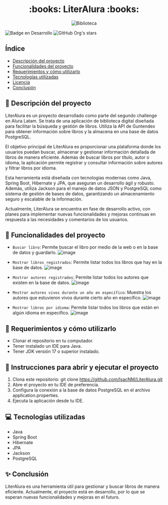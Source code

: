 <h1 align="center">:books: LiterAlura :books:</h1>

<p align="center">
  <img src="https://github.com/IsacNM/LiterAlura/assets/162537939/2746f75d-8f63-4b25-8f5c-ba1411a9f8a3" alt="Biblioteca">
</p>

![Badge en Desarrollo](https://img.shields.io/badge/STATUS-EN%20DESARROLLO-green)   ![GitHub Org's stars](https://img.shields.io/github/stars/IsacNM?style=social)

## Índice
- [Descripción del proyecto](#descripción-del-proyecto)
- [Funcionalidades del proyecto](#funcionalidades-del-proyecto)
- [Requerimientos y cómo utilizarlo](#requerimientos-y-cómo-utilizarlo)
- [Tecnologías utilizadas](#tecnologías-utilizadas)
- [Licencia](#licencia)
- [Conclusión](#conclusión)

## :newspaper: Descripción del proyecto

LiterAlura es un proyecto desarrollado como parte del segundo challenge en Alura Latam. Se trata de una aplicación de biblioteca digital diseñada para facilitar la búsqueda y gestión de libros. Utiliza la API de Guntendex para obtener información sobre libros y la almacena en una base de datos PostgreSQL.

El objetivo principal de LiterAlura es proporcionar una plataforma donde los usuarios puedan buscar, almacenar y gestionar información detallada de libros de manera eficiente. Además de buscar libros por título, autor o idioma, la aplicación permite registrar y consultar información sobre autores y filtrar libros por idioma.

Esta herramienta está diseñada con tecnologías modernas como Java, Spring Boot, Hibernate y JPA, que aseguran un desarrollo ágil y robusto. Además, utiliza Jackson para el manejo de datos JSON y PostgreSQL como sistema de gestión de bases de datos, garantizando un almacenamiento seguro y escalable de la información.

Actualmente, LiterAlura se encuentra en fase de desarrollo activo, con planes para implementar nuevas funcionalidades y mejoras continuas en respuesta a las necesidades y comentarios de los usuarios.


## :rocket: Funcionalidades del proyecto 

- `Buscar libro`: Permite buscar el libro por medio de la web o en la base de datos y guardarlo.
  ![image](https://github.com/IsacNM/LiterAlura/assets/162537939/b8b5ac23-3522-4145-ae4e-e843f9f9a7c3)

- `Mostrar libros registrados`: Permite listar todos los libros que hay en la base de datos.
  ![image](https://github.com/IsacNM/LiterAlura/assets/162537939/5f646067-7116-4173-a923-d6985a9ed8d5)

- `Mostrar autores registrados`: Permite listar todos los autores que existen en la base de datos.
  ![image](https://github.com/IsacNM/LiterAlura/assets/162537939/b73dee20-4b12-4506-8ba1-563690a2e10b)

- `Mostrar autores vivos durante un año en específico`: Muestra los autores que estuvieron vivos durante cierto año en específico.
  ![image](https://github.com/IsacNM/LiterAlura/assets/162537939/8989d60f-b46c-421e-9d9e-3fd376c272ef)

- `Mostrar libros por idioma`: Permite listar todos los libros que están en algún idioma en específico.
  ![image](https://github.com/IsacNM/LiterAlura/assets/162537939/08cd2910-d686-4c27-9f0e-c6b14c5c4eec)

## :round_pushpin: Requerimientos y cómo utilizarlo 

- Clonar el repositorio en tu computador.
- Tener instalado un IDE para Java.
- Tener JDK versión 17 o superior instalado.

## :pencil: Instrucciones para abrir y ejecutar el proyecto 

1. Clona este repositorio: git clone https://github.com/IsacNM/LiterAlura.git
2. Abre el proyecto en tu IDE de preferencia.
3. Configura la conexión a la base de datos PostgreSQL en el archivo application.properties.
4. Ejecuta la aplicación desde tu IDE.

## :computer: Tecnologías utilizadas  
* Java
* Spring Boot
* Hibernate
* JPA
* Jackson
* PostgreSQL

## :sparkles: Conclusión 
LiterAlura es una herramienta útil para gestionar y buscar libros de manera eficiente. Actualmente, el proyecto está en desarrollo, por lo que se esperan nuevas funcionalidades y mejoras en el futuro.


